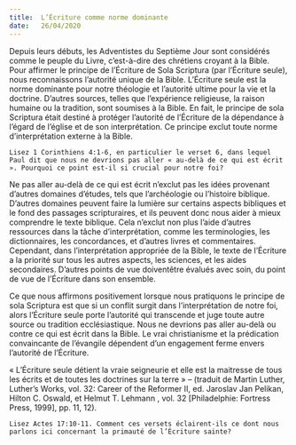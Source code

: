 ```yaml
---
title:  L’Écriture comme norme dominante
date:   26/04/2020
---
```


Depuis leurs débuts, les Adventistes du Septième Jour sont considérés comme le peuple du Livre, c’est-à-dire des chrétiens croyant à la Bible. Pour affirmer le principe de l’Écriture de Sola Scriptura (par l’Écriture seule), nous reconnaissons l’autorité unique de la Bible. L’Écriture seule est la norme dominante pour notre théologie et l’autorité ultime pour la vie et la doctrine. D’autres sources, telles que l’expérience religieuse, la raison humaine ou la tradition, sont soumises à la Bible. En fait, le principe de sola Scriptura était destiné à protéger l’autorité de l’Écriture de la dépendance à l’égard de l’église et de son interprétation. Ce principe exclut toute norme d’interprétation externe à la Bible.

`Lisez 1 Corinthiens 4:1-6, en particulier le verset 6, dans lequel Paul dit que nous ne devrions pas aller « au-delà de ce qui est écrit ». Pourquoi ce point est-il si crucial pour notre foi?`

Ne pas aller au-delà de ce qui est écrit n’exclut pas les idées provenant d’autres domaines d’études, tels que l’archéologie ou l’histoire biblique. D’autres domaines peuvent faire la lumière sur certains aspects bibliques et le fond des passages scripturaires, et ils peuvent donc nous aider à mieux comprendre le texte biblique. Cela n’exclut non plus l’aide d’autres ressources dans la tâche d’interprétation, comme les terminologies, les dictionnaires, les concordances, et d’autres livres et commentaires. Cependant, dans l’interprétation appropriée de la Bible, le texte de l’Écriture a la priorité sur tous les autres aspects, les sciences, et les aides secondaires. D’autres points de vue doiventêtre évalués avec soin, du point de vue de l’Écriture dans son ensemble.

Ce que nous affirmons positivement lorsque nous pratiquons le principe de sola Scriptura est que si un conflit surgit dans l’interprétation de notre foi, alors l’Écriture seule porte l’autorité qui transcende et juge toute autre source ou tradition ecclésiastique. Nous ne devrions pas aller au-delà ou contre ce qui est écrit dans la Bible. Le vrai christianisme et la prédication convaincante de l’évangile dépendent d’un engagement ferme envers l’autorité de l’Écriture.

« L’Écriture seule détient la vraie seigneurie et elle est la maitresse de tous les écrits et de toutes les doctrines sur la terre » – (traduit de Martin Luther, Luther’s Works, vol. 32: Career of the Reformer II, ed. Jaroslav Jan Pelikan, Hilton C. Oswald, et Helmut T. Lehmann , vol. 32 [Philadelphie: Fortress Press, 1999], pp. 11, 12).

`Lisez Actes 17:10-11. Comment ces versets éclairent-ils ce dont nous parlons ici concernant la primauté de l’Écriture sainte?`
